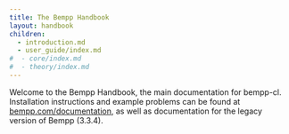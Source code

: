 ```yaml
---
title: The Bempp Handbook
layout: handbook
children:
  - introduction.md
  - user_guide/index.md
#  - core/index.md
#  - theory/index.md
---
```


Welcome to the Bempp Handbook, the main documentation for bempp-cl.
Installation instructions and example problems can be found at
[bempp.com/documentation](https://bempp.com/documentation), as well as documentation
for the legacy version of Bempp (3.3.4).
